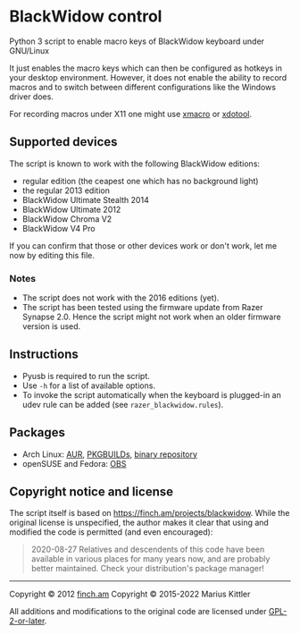 # BlackWidow control
Python 3 script to enable macro keys of BlackWidow keyboard under GNU/Linux

It just enables the macro keys which can then be configured as hotkeys in your desktop environment.
However, it does not enable the ability to record macros and to switch between different configurations
like the Windows driver does.

For recording macros under X11 one might use [xmacro](http://download.sarine.nl/xmacro/Description.html)
or [xdotool](http://www.semicomplete.com/projects/xdotool/).

## Supported devices
The script is known to work with the following BlackWidow editions:
- regular edition (the ceapest one which has no background light)
- the regular 2013 edition
- BlackWidow Ultimate Stealth 2014
- BlackWidow Ultimate 2012
- BlackWidow Chroma V2
- BlackWidow V4 Pro

If you can confirm that those or other devices work or don't work, let me now by editing this file.

### Notes
- The script does not work with the 2016 editions (yet).
- The script has been tested using the firmware update from Razer Synapse 2.0.
  Hence the script might not work when an older firmware version is used.

## Instructions
- Pyusb is required to run the script.
- Use ```-h``` for a list of available options.
- To invoke the script automatically when the keyboard is plugged-in an udev
  rule can be added (see ```razer_blackwidow.rules```).

## Packages
- Arch Linux: [AUR](https://aur.archlinux.org/packages/blackwidowcontrol),
  [PKGBUILDs](https://github.com/Martchus/PKGBUILDs), [binary repository](https://martchus.dyn.f3l.de/repo/arch/ownstuff)
- openSUSE and Fedora:
  [OBS](https://software.opensuse.org//download.html?project=home%3Amkittler&package=blackwidowcontrol)

## Copyright notice and license
The script itself is based on https://finch.am/projects/blackwidow. While the
original license is unspecified, the author makes it clear that using and
modified the code is permitted (and even encouraged):

> 2020-08-27 Relatives and descendents of this code have been available in
various places for many years now, and are probably better maintained. Check
your distribution's package manager!

---

Copyright © 2012 [finch.am](https://finch.am)
Copyright © 2015-2022 Marius Kittler

All additions and modifications to the original code are licensed under
[GPL-2-or-later](LICENSE).
